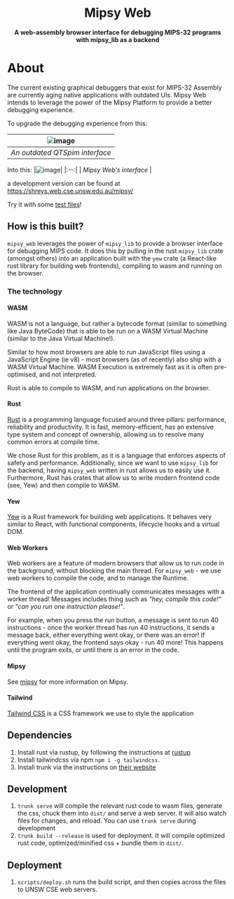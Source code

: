 <div align="center">

  <h1>Mipsy Web</h1>

  <p>
    <strong>A web-assembly browser interface for debugging MIPS-32 programs with mipsy_lib as a backend </strong>
  </p>

</div>

# About

The current existing graphical debuggers that exist for MIPS-32 Assembly are currently aging native applications with outdated UIs. 
Mipsy Web intends to leverage the power of the Mipsy Platform to provide a better debugging experience. 

To upgrade the debugging experience from this:

| ![image](https://user-images.githubusercontent.com/27941681/150674852-2cf9a463-a59b-47e0-a3c8-570a66cfed19.png)| 
|:--:| 
| *An outdated QTSpim interface* |

Into this: 
|![image](https://user-images.githubusercontent.com/27941681/150674986-e61d3acf-fed4-4de5-8659-d46713fe0cd1.png)| 
|:--:| 
| *Mipsy Web's interface* |

a development version can be found at https://shreys.web.cse.unsw.edu.au/mipsy/

Try it with some [test files](https://github.com/insou22/mipsy/tree/main/test_files)!

## How is this built?

`mipsy_web` leverages the power of `mipsy_lib` to provide a browser interface for debugging MIPS code. 
It does this by pulling in the rust `mipsy_lib` crate (amongst others) into an application built with the `yew` crate (a React-like rust library for building web frontends), compiling to wasm and running on the browser. 

### The technology

#### WASM
WASM is not a language, but rather a bytecode format (similar to something like Java ByteCode) that is able to be run on a WASM Virtual Machine (similar to the Java Virtual Machine!).

Similar to how most browsers are able to run JavaScript files using a JavaScript Engine (ie v8) - most browsers (as of recently) also ship with a WASM Virtual Machine. WASM Execution is extremely fast as it is often pre-optimised, and not interpreted.

Rust is able to compile to WASM, and run applications on the browser.

#### Rust

[Rust](https://rust-lang.org) is a programming language focused around three pillars: performance, reliability and productivity. It is fast, memory-efficient, has an extensive type system and concept of ownership, allowing us to resolve many common errors at compile time. 

We chose Rust for this problem, as it is a language that enforces aspects of safety and performance. Additionally, since we want to use `mipsy_lib` for the backend, having `mipsy_web` written in rust allows us to easily use it. Furthermore, Rust has crates that allow us to write modern frontend code (see, Yew) and then compile to WASM.

#### Yew
[Yew](https://yew.rs/) is a Rust framework for building web applications.
It behaves very similar to React, with functional components, lifecycle hooks and a virtual DOM.

#### Web Workers
Web workers are a feature of modern browsers that allow us to run code in the background, without blocking the main thread. For `mipsy_web` - we use web workers to compile the code, and to manage the Runtime. 

The frontend of the application continually communicates messages with a worker thread! Messages includes thing such as _"hey, compile this code!"_ or _"can you run one instruction please!"_. 

For example, when you press the *run* button, a message is sent to run 40 instructions - once the worker thread has run 40 instructions, it sends a message back, either everything went okay, or there was an error! If everything went okay, the frontend says okay - run 40 more! This happens until the program exits, or until there is an error in the code. 

#### Mipsy
See [mipsy](https://github.com/insou22/mipsy/blob/main/README.md) for more information on Mipsy. 

#### Tailwind
[Tailwind CSS](https://tailwindcss.com/) is a CSS framework we use to style the application

## Dependencies
1) Install rust via rustup, by following the instructions at [rustup](https://www.rust-lang.org/tools/install)
2) Install tailwindcss via npm `npm i -g tailwindcss`.
3) Install trunk via the instructions on [their website](https://trunkrs.dev/)

## Development
1) `trunk serve` will compile the relevant rust code to wasm files, generate the css, chuck them into `dist/` and serve a web server.
It will also watch files for changes, and reload. You can use `trunk serve` during development
2) `trunk build --release` is used for deployment. It will compile optimized rust code, optimized/minified css + bundle them in `dist/`.

## Deployment
1) `scripts/deploy.sh` runs the build script, and then copies across the files to UNSW CSE web servers.
